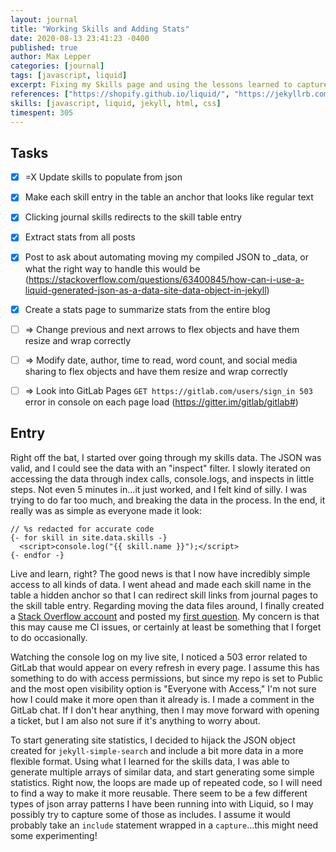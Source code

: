 ```yaml
---
layout: journal
title: "Working Skills and Adding Stats"
date: 2020-08-13 23:41:23 -0400
published: true
author: Max Lepper
categories: [journal]
tags: [javascript, liquid]
excerpt: Fixing my Skills page and using the lessons learned to capture blog stats.
references: ["https://shopify.github.io/liquid/", "https://jekyllrb.com/docs/liquid/filters/", "https://jekyllrb.com/docs/datafiles/", "https://www.w3.org/TR/2016/REC-html51-20161101/textlevel-semantics.html#the-a-element", "https://jekyllrb.com/docs/liquid/tags/#links", "https://stackoverflow.com/users/14096749/max-l","https://stackoverflow.com/questions/63400845/how-can-i-use-a-liquid-generated-json-as-a-data-site-data-object-in-jekyll"]
skills: [javascript, liquid, jekyll, html, css]
timespent: 305
---
```


## Tasks

- [x] <span title="Task carried over from previous day">=X</span> Update skills to populate from json
- [x] Make each skill entry in the table an anchor that looks like regular text
- [x] Clicking journal skills redirects to the skill table entry
- [x] Extract stats from all posts
- [x] Post to ask about automating moving my compiled JSON to _data, or what the right way to handle this would be (https://stackoverflow.com/questions/63400845/how-can-i-use-a-liquid-generated-json-as-a-data-site-data-object-in-jekyll)
- [x] Create a stats page to summarize stats from the entire blog
- [ ] <span title="Task to be added to next entry">=></span> Change previous and next arrows to flex objects and have them resize and wrap correctly
- [ ] <span title="Task to be added to next entry">=></span> Modify date, author, time to read, word count, and social media sharing to flex objects and have them resize and wrap correctly
- [ ] <span title="Task to be added to next entry">=></span> Look into GitLab Pages `GET https://gitlab.com/users/sign_in 503` error in console on each page load (https://gitter.im/gitlab/gitlab#)


## Entry

Right off the bat, I started over going through my skills data. The JSON was valid, and I could see the data with an "inspect" filter. I slowly iterated on accessing the data through index calls, console.logs, and inspects in little steps. Not even 5 minutes in...it just worked, and I felt kind of silly. I was trying to do far too much, and breaking the data in the process. In the end, it really was as simple as everyone made it look:

```
// %s redacted for accurate code
{- for skill in site.data.skills -}
  <script>console.log("{{ skill.name }}");</script>
{- endfor -}
```

Live and learn, right? The good news is that I now have incredibly simple access to all kinds of data. I went ahead and made each skill name in the table a hidden anchor so that I can redirect skill links from journal pages to the skill table entry. Regarding moving the data files around, I finally created a [Stack Overflow account]({{page.references[5]}}) and posted my [first question]({{page.references[6]}}). My concern is that this may cause me CI issues, or certainly at least be something that I forget to do occasionally.

Watching the console log on my live site, I noticed a 503 error related to GitLab that would appear on every refresh in every page. I assume this has something to do with access permissions, but since my repo is set to Public and the most open visibility option is "Everyone with Access," I'm not sure how I could make it more open than it already is. I made a comment in the GitLab chat. If I don't hear anything, then I may move forward with opening a ticket, but I am also not sure if it's anything to worry about.

To start generating site statistics, I decided to hijack the JSON object created for `jekyll-simple-search` and include a bit more data in a more flexible format. Using what I learned for the skills data, I was able to generate multiple arrays of similar data, and start generating some simple statistics. Right now, the loops are made up of repeated code, so I will need to find a way to make it more reusable. There seem to be a few different types of json array patterns I have been running into with Liquid, so I may possibly try to capture some of those as includes. I assume it would probably take an `include` statement wrapped in a `capture`...this might need some experimenting!
